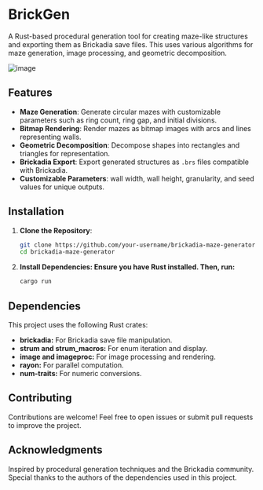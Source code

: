 # BrickGen

A Rust-based procedural generation tool for creating maze-like structures and exporting them as Brickadia save files. This uses various algorithms for maze generation, image processing, and geometric decomposition.

![image](https://github.com/user-attachments/assets/ba0718da-c417-41ea-a937-eed51f4e1404)

## Features

- **Maze Generation**: Generate circular mazes with customizable parameters such as ring count, ring gap, and initial divisions.
- **Bitmap Rendering**: Render mazes as bitmap images with arcs and lines representing walls.
- **Geometric Decomposition**: Decompose shapes into rectangles and triangles for representation.
- **Brickadia Export**: Export generated structures as `.brs` files compatible with Brickadia.
- **Customizable Parameters**: wall width, wall height, granularity, and seed values for unique outputs.

## Installation

1. **Clone the Repository**:
   ```bash
   git clone https://github.com/your-username/brickadia-maze-generator.git
   cd brickadia-maze-generator
1. **Install Dependencies: Ensure you have Rust installed. Then, run:**
   ```bash
   cargo run

## Dependencies
This project uses the following Rust crates:
- **brickadia:** For Brickadia save file manipulation.
- **strum and strum_macros:** For enum iteration and display.
- **image and imageproc:** For image processing and rendering.
- **rayon:** For parallel computation.
- **num-traits:** For numeric conversions.

## Contributing
Contributions are welcome! Feel free to open issues or submit pull requests to improve the project.

## Acknowledgments
Inspired by procedural generation techniques and the Brickadia community.
Special thanks to the authors of the dependencies used in this project.


